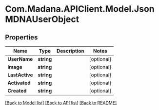 
# Com.Madana.APIClient.Model.JsonMDNAUserObject

## Properties

Name | Type | Description | Notes
------------ | ------------- | ------------- | -------------
**UserName** | **string** |  | [optional] 
**Image** | **string** |  | [optional] 
**LastActive** | **string** |  | [optional] 
**Activated** | **string** |  | [optional] 
**Created** | **string** |  | [optional] 

[[Back to Model list]](../README.md#documentation-for-models)
[[Back to API list]](../README.md#documentation-for-api-endpoints)
[[Back to README]](../README.md)

